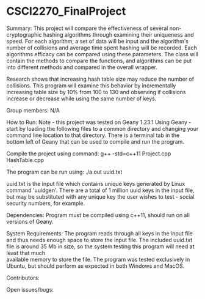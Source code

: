 # CSCI2270_FinalProject

Summary:
This project will compare the effectiveness of several non-cryptographic 
hashing algorithms through examining their uniqueness and speed. For each
algorithm, a set of data will be input and the algorithm's number of 
collisions and average time spent hashing will be recorded. Each algorithms
efficacy can be compared using these parameters. The class will contain
the methods to compare the functions, and algorithms can be put into
different methods and compared in the overall wrapper. 

Research shows that increasing hash table size may reduce the number of 
collisions. This program will examine this behavior by incrementally 
increasing table size by 10% from 100 to 130 and observing if collisions
increase or decrease while using the same number of keys.

Group members:
N/A

How to Run:
Note - this project was tested on Geany 1.23.1
Using Geany - start by loading the following files to a common directory 
and changing your command line location to that directory. There is a terminal
tab in the bottom left of Geany that can be used to compile and run the program.

Compile the project using command: 
	g++ -std=c++11 Project.cpp HashTable.cpp

The program can be run using:
	./a.out uuid.txt

uuid.txt is the input file which contains unique keys generated by Linux
command 'uuidgen'. There are a total of 1 million uuid keys in the input 
file, but may be substituted with any unique key the user wishes to test - 
social security numbers, for example.

Dependencies:
Program must be compiled using c++11, should run on all versions of Geany.

System Requirements:
The program reads through all keys in the input file and thus needs enough
space to store the input file. The included uuid.txt file is around 35 Mb
in size, so the system testing this program will need at least that much  
available memory to store the file. The program was tested exclusively in 
Ubuntu, but should perform as expected in both Windows and MacOS.

Contributors:

Open issues/bugs:

